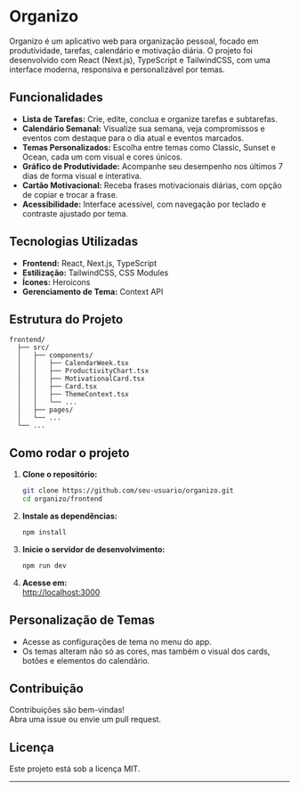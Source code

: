 # Organizo

Organizo é um aplicativo web para organização pessoal, focado em produtividade, tarefas, calendário e motivação diária. O projeto foi desenvolvido com React (Next.js), TypeScript e TailwindCSS, com uma interface moderna, responsiva e personalizável por temas.

## Funcionalidades

- **Lista de Tarefas:** Crie, edite, conclua e organize tarefas e subtarefas.
- **Calendário Semanal:** Visualize sua semana, veja compromissos e eventos com destaque para o dia atual e eventos marcados.
- **Temas Personalizados:** Escolha entre temas como Classic, Sunset e Ocean, cada um com visual e cores únicos.
- **Gráfico de Produtividade:** Acompanhe seu desempenho nos últimos 7 dias de forma visual e interativa.
- **Cartão Motivacional:** Receba frases motivacionais diárias, com opção de copiar e trocar a frase.
- **Acessibilidade:** Interface acessível, com navegação por teclado e contraste ajustado por tema.

## Tecnologias Utilizadas

- **Frontend:** React, Next.js, TypeScript
- **Estilização:** TailwindCSS, CSS Modules
- **Ícones:** Heroicons
- **Gerenciamento de Tema:** Context API

## Estrutura do Projeto

```
frontend/
  ├── src/
  │   ├── components/
  │   │   ├── CalendarWeek.tsx
  │   │   ├── ProductivityChart.tsx
  │   │   ├── MotivationalCard.tsx
  │   │   ├── Card.tsx
  │   │   ├── ThemeContext.tsx
  │   │   └── ...
  │   ├── pages/
  │   └── ...
  └── ...
```

## Como rodar o projeto

1. **Clone o repositório:**
   ```bash
   git clone https://github.com/seu-usuario/organizo.git
   cd organizo/frontend
   ```

2. **Instale as dependências:**
   ```bash
   npm install
   ```

3. **Inicie o servidor de desenvolvimento:**
   ```bash
   npm run dev
   ```

4. **Acesse em:**  
   [http://localhost:3000](http://localhost:3000)

## Personalização de Temas

- Acesse as configurações de tema no menu do app.
- Os temas alteram não só as cores, mas também o visual dos cards, botões e elementos do calendário.

## Contribuição

Contribuições são bem-vindas!  
Abra uma issue ou envie um pull request.

## Licença

Este projeto está sob a licença MIT.

---
